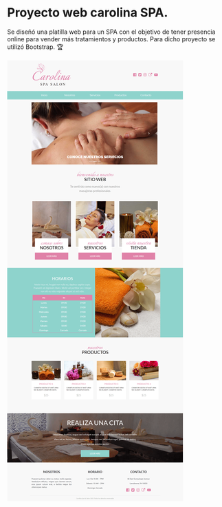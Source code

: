 # Proyecto web carolina SPA.
Se diseñó una platilla web para un SPA con el objetivo de tener presencia online para vender más tratamientos y productos. Para dicho proyecto se utilizó Bootstrap. 🏆 <br><br>
<img src="img/CarolinaSpa.png" alt="Proyecto web carolina SPA |Front-end developer| Tecnologías utilizadas HTML, Css y Bootstrap.">
